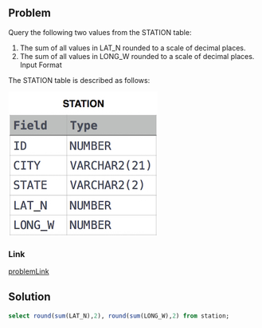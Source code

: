 ## Problem

Query the following two values from the STATION table:

1.  The sum of all values in LAT_N rounded to a scale of decimal places.
2.  The sum of all values in LONG_W rounded to a scale of decimal places.
    Input Format

The STATION table is described as follows:

![alt text](../../../Images/StationRound.jpg)

### Link

[problemLink](https://www.hackerrank.com/challenges/weather-observation-station-2/problem?isFullScreen=true)

## Solution

```sql
select round(sum(LAT_N),2), round(sum(LONG_W),2) from station;

```

